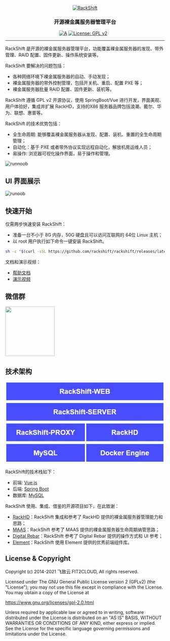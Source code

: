 <p align="center"><a href="https://rackshift.io"><img src="https://fit2cloud2-offline-installer.oss-cn-beijing.aliyuncs.com/rackshift/img/RackShift-04.png" alt="RackShift" width="300" /></a></p>
<h3 align="center">开源裸金属服务器管理平台</h3>

<p align="center">
  <a href="https://app.codacy.com/gh/rackshift/rackshift?utm_source=github.com&utm_medium=referral&utm_content=rackshift/rackshift&utm_campaign=Badge_Grade"><img src="https://api.codacy.com/project/badge/Grade/956d688c965044d49ec807817efd3ca0" alt="A"></a>
  <a href="https://www.gnu.org/licenses/old-licenses/gpl-2.0"><img src="https://img.shields.io/github/license/rackshift/rackshift?color=%00468F&style=flat-square" alt="License: GPL v2"></a>
  <a href="https://github.com/rackshift/rackshift/releases/latest"><img src="https://img.shields.io/github/v/release/rackshift/rackshift" alt=""></a>
  <a href="https://github.com/rackshift/rackshift"><img src="https://img.shields.io/github/stars/rackshift/rackshift?color=%231890FF&style=flat-square" alt=""></a>
  <a href="https://github.com/rackshift/rackshift/releases"><img src="https://img.shields.io/github/downloads/rackshift/rackshift/total" alt=""></a>
</p>
<hr />

RackShift 是开源的裸金属服务器管理平台，功能覆盖裸金属服务器的发现、带外管理、RAID 配置、固件更新、操作系统安装等。

RackShift 要解决的问题包括：

- 各种网络环境下裸金属服务器的自动、手动发现；
- 裸金属服务器的带外控制管理，包括开关机、重启、配置 PXE 等；
- 裸金属服务器批量 RAID 配置、固件更新、装机等。

RackShift 遵循 GPL v2 开源协议，使用 SpringBoot/Vue 进行开发，界面美观、用户体验好，集成并扩展 RackHD，支持的X86 服务器品牌包括浪潮、戴尔、华为、联想、惠普等。

RackShift 的技术优势包括：

- 全生命周期: 能够覆盖裸金属服务器从发现、配置、装机、重置的全生命周期管理；
- 自动化：基于 PXE 或者带外协议实现远程自动化，解放机房运维人员；
- 易操作: 浏览器可视化操作界面，易于操作和管理。

![runnoob](https://f2c-south.oss-cn-shenzhen.aliyuncs.com/RackHD-dont-del/RackShift/rackshift-component.png)
## UI 界面展示

![runoob](https://f2c-south.oss-cn-shenzhen.aliyuncs.com/RackHD-dont-del/RackShift/rackshift-main.png)

## 快速开始

仅需两步快速安装 RackShift：

 * 准备一台不小于 8G 内存，50G 硬盘且可以访问互联网的 64位 Linux 主机；
 * 以 root 用户执行如下命令一键安装 RackShift。

```sh
sh -c "$(curl -sSL https://github.com/rackshift/rackshift/releases/latest/download/quick_start.sh)"
```
文档和演示视频：  

-  [帮助文档](https://docs.rackshift.io/) 
-  [演示视频](https://www.bilibili.com/video/BV19y4y1t75E)

## 微信群

<img src="https://f2c-south.oss-cn-shenzhen.aliyuncs.com/RackHD-dont-del/RackShift/rs-qr-code-mini.png" width="156" height="156"/>

## 技术架构

![runoob](docs/pic/rs-structure.jpg)

RackShift的技术栈如下：

- 前端: [Vue.js](https://vuejs.org/)
- 后端: [Spring Boot](https://www.tutorialspoint.com/spring_boot/spring_boot_introduction.htm)
- 数据库: [MySQL](https://www.mysql.com/)

RackShift 使用、集成、借鉴的开源项目如下，在此致谢：

-  [RackHD](https://rackhd.github.io/)：RackShift 集成和参考了 RackHD 提供的裸金属服务器管理能力和思路；
-  [MAAS](https://maas.io/)：RackShift 参考了 MAAS 提供的裸金属服务器生命周期纳管思路；
-  [Digital Rebar](https://rackn.com/rebar/)：RackShift 参考了 Digital Rebar 提供的操作方式和 UI 参考；
-  [Element](https://element.eleme.cn/#/)：RackShift 使用 Element 提供的优秀前端组件库。 

## License & Copyright

Copyright (c) 2014-2021 飞致云 FIT2CLOUD, All rights reserved.

Licensed under The GNU General Public License version 2 (GPLv2)  (the "License"); you may not use this file except in compliance with the License. You may obtain a copy of the License at

<https://www.gnu.org/licenses/gpl-2.0.html>

Unless required by applicable law or agreed to in writing, software distributed under the License is distributed on an "AS IS" BASIS, WITHOUT WARRANTIES OR CONDITIONS OF ANY KIND, either express or implied. See the License for the specific language governing permissions and limitations under the License.
